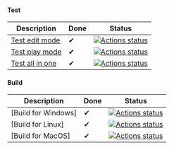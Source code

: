 #### Test

| Description             | Done | Status |
|-------------------------|------|--------|
| [Test edit mode](https://github.com/marketplace/actions/unity-test-runner) | ✔ | [![Actions status](https://github.com/OnkelDolf/Project6354/workflows/Actions%20%F0%9F%98%8E/badge.svg?event=push&branch=master)](https://github.com/webbertakken/unity-test-runner#edit-mode) |
| [Test play mode](https://github.com/marketplace/actions/unity-test-runner) | ✔ | [![Actions status](https://github.com/OnkelDolf/Project6354/workflows/Actions%20%F0%9F%98%8E/badge.svg?event=push&branch=master)](https://github.com/webbertakken/unity-test-runner#play-mode) |
| [Test all in one](https://github.com/marketplace/actions/unity-test-runner) | ✔ | [![Actions status](https://github.com/OnkelDolf/Project6354/workflows/Actions%20%F0%9F%98%8E/badge.svg?event=push&branch=master)](https://github.com/webbertakken/unity-test-runner#all-in-one-mode) |

#### Build

| Description             | Done | Status |
|-------------------------|------|--------|
| [Build for Windows] | ✔ | [![Actions status](https://github.com/OnkelDolf/Project6354/workflows/Actions%20%F0%9F%98%8E/badge.svg?event=push&branch=master)](https://github.com/webbertakken/unity-builder#windows) |
| [Build for Linux] | ✔ | [![Actions status](https://github.com/OnkelDolf/Project6354/workflows/Actions%20%F0%9F%98%8E/badge.svg?event=push&branch=master)](https://github.com/webbertakken/unity-builder#linux) |
| [Build for MacOS] | ✔ | [![Actions status](https://github.com/OnkelDolf/Project6354/workflows/Actions%20%F0%9F%98%8E/badge.svg?event=push&branch=master)](https://github.com/webbertakken/unity-builder#macos) |
